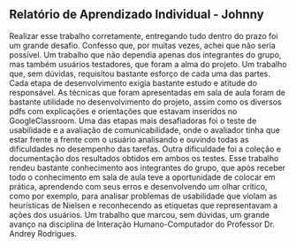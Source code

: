 ## Relatório de Aprendizado Individual - Johnny

Realizar esse trabalho corretamente, entregando tudo dentro do prazo foi um grande desafio. Confesso que, por muitas vezes, achei que não seria possível. Um trabalho que não dependia apenas dos integrantes do grupo, mas também usuários testadores, que foram a alma do projeto. Um trabalho que, sem dúvidas, requisitou bastante esforço de cada uma das partes. Cada etapa de desenvolvimento exigia bastante estudo e atitude do responsável. As técnicas que foram apresentadas em sala de aula foram de bastante utilidade no desenvolvimento do projeto, assim como os diversos pdfs com explicações e orientações que estavam inseridos no GoogleClassroom. Uma das etapas mais desafiadoras foi o teste de usabilidade e a avaliação de comunicabilidade, onde o avaliador tinha que estar frente a frente com o usuário analisando e ouvindo todas as dificuldades no desempenho das tarefas. Outra dificuldade foi a coleção e documentação dos resultados obtidos em ambos os testes. Esse trabalho rendeu bastante conhecimento aos integrantes do grupo, que após receber todo o conhecimento em sala de aula teve a oportunidade de colocar em prática, aprendendo com seus erros e desenvolvendo um olhar crítico, como por exemplo, para analisar problemas de usabilidade que violam as heurísticas de Nielsen e reconhecendo as etiquetas que representavam a ações dos usuários. Um trabalho que marcou, sem dúvidas, um grande avanço na disciplina de Interação Humano-Computador do Professor Dr. Andrey Rodrigues.
